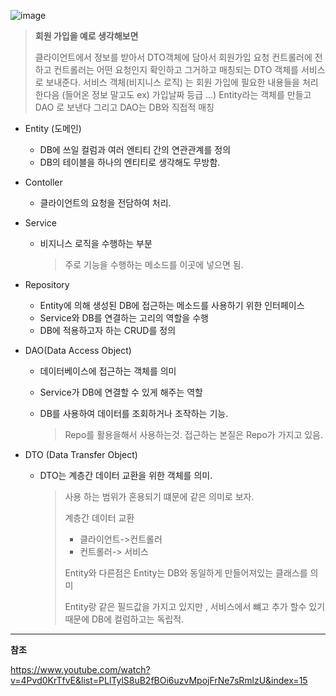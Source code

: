 ![image](https://user-images.githubusercontent.com/45530877/136336936-9bf282b3-0761-441b-96d3-3e3add0e160b.png)

>  **회원 가입을 예로 생각해보면**
>
> 클라이언트에서 정보를 받아서 DTO객체에 담아서  회원가입 요청 컨트롤러에 전하고 컨트롤러는 어떤 요청인지 확인하고 그거하고 매칭되는 DTO 객체를 서비스로 보내준다. 서비스 객체(비지니스 로직) 는 회원 가입에 필요한 내용들을 처리 한다음 (들어온 정보 말고도 ex) 가입날짜 등급 ...) Entity라는 객체를 만들고 DAO 로 보낸다 그리고 DAO는 DB와 직접적 매칭

- Entity (도메인)

  - DB에 쓰일 컬럼과 여러 엔티티 간의 연관관계를 정의
  - DB의 테이블을 하나의 엔티티로 생각해도 무방함.

- Contoller

  - 클라이언트의 요청을 전담하여 처리.

- Service

  - 비지니스 로직을 수행하는 부분

    > 주로 기능을 수행하는 메소드를 이곳에 넣으면 됨.

- Repository

  - Entity에 의해 생성된 DB에 접근하는 메소드를 사용하기 위한 인터페이스
  - Service와 DB를 연결하는 고리의 역할을 수행
  - DB에 적용하고자 하는 CRUD를 정의

- DAO(Data Access Object)

  - 데이터베이스에 접근하는 객체를 의미

  - Service가 DB에 연결할 수 있게 해주는 역할

  - DB를 사용하여 데이터를 조회하거나 조작하는 기능.

    > Repo를 활용을해서 사용하는것. 접근하는 본질은 Repo가 가지고 있음.

- DTO (Data Transfer Object)

  - DTO는 계층간 데이터 교환을 위한 객체를 의미.

    > 사용 하는 범위가 혼용되기 떄문에 같은 의미로 보자. 
    >
    > 계층간 데이터 교환
    >
    > - 클라이언트->컨트롤러
    > - 컨트롤러-> 서비스 
    >
    > Entity와 다른점은 Entity는 DB와 동일하게 만들어져있는 클래스를 의미 
    >
    > Entity랑 같은 필드값을 가지고 있지만 , 서비스에서 뺴고 추가 할수 있기때문에 DB에 컬럼하고는 독립적.

---

**참조**

https://www.youtube.com/watch?v=4Pvd0KrTfvE&list=PLlTylS8uB2fBOi6uzvMpojFrNe7sRmlzU&index=15
